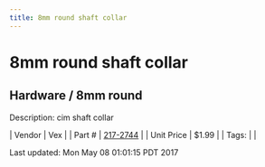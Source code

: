 ```yaml
---
title: 8mm round shaft collar 
---
```


# 8mm round shaft collar 
## Hardware / 8mm round
Description: 	cim shaft collar 

| Vendor | Vex | 
| Part # | [217-2744](http://www.vexrobotics.com/shaft-collars.html) | 
| Unit Price | $1.99 | 
| Tags: |  | 

Last updated: Mon May 08 01:01:15 PDT 2017